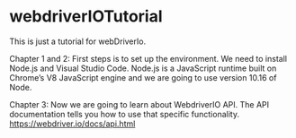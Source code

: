 # webdriverIOTutorial
This is just a tutorial for webDriverIo.

Chapter 1 and 2: 
First steps is to set up the environment.
We need to install Node.js and Visual Studio Code.
Node.js is a JavaScript runtime built on Chrome’s V8 JavaScript engine and we are going to use version 10.16 of Node.


Chapter 3: 
Now we are going to learn about WebdriverIO API.
The API documentation tells you how to use that specific functionality.
https://webdriver.io/docs/api.html
